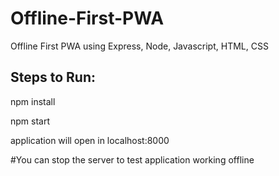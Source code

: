# Offline-First-PWA
Offline First PWA using Express, Node, Javascript, HTML, CSS

## Steps to Run:
npm install

npm start

application will open in localhost:8000

#You can stop the server to test application working offline
